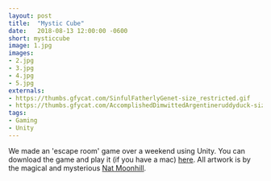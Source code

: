 ```yaml
---
layout: post
title:  "Mystic Cube"
date:   2018-08-13 12:00:00 -0600
short: mysticcube
image: 1.jpg
images:
- 2.jpg
- 3.jpg
- 4.jpg
- 5.jpg
externals:
- https://thumbs.gfycat.com/SinfulFatherlyGenet-size_restricted.gif
- https://thumbs.gfycat.com/AccomplishedDimwittedArgentineruddyduck-size_restricted.gif
tags:
- Gaming
- Unity
---
```



We made an 'escape room' game over a weekend using Unity. You can download the game and play it (if you have a mac) <a href="https://patrickmoberg.github.io/MysticCube/">here</a>. All artwork is by the magical and mysterious <a class="nobr" href="https://www.instagram.com/freakmagick/">Nat Moonhill</a>.
